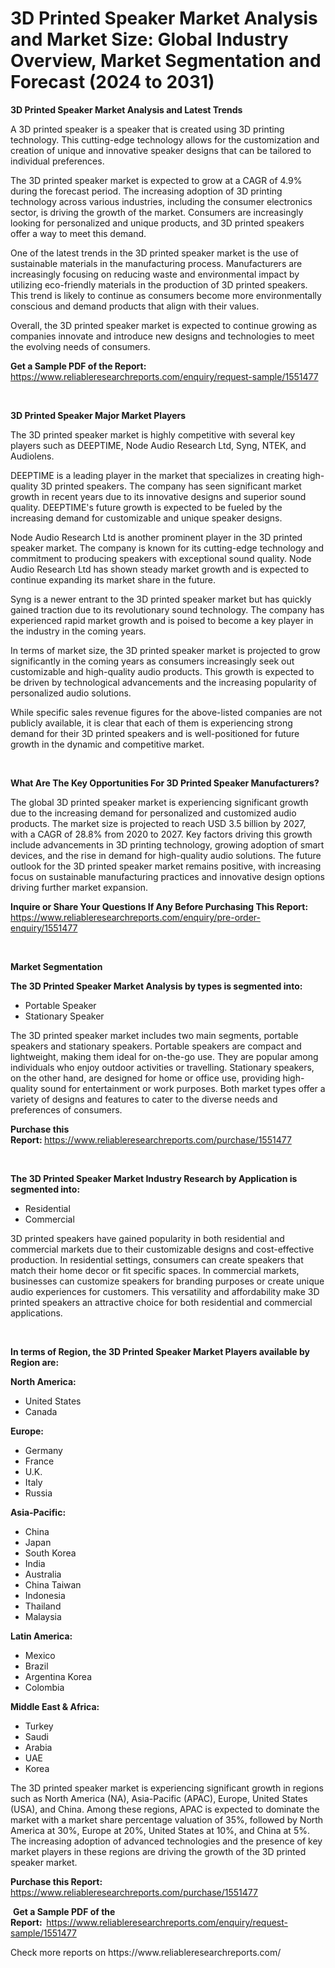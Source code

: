 <p><h1>3D Printed Speaker Market Analysis and Market Size: Global Industry Overview, Market Segmentation and Forecast (2024 to 2031)</h1></p><p><strong>3D Printed Speaker Market Analysis and Latest Trends</strong></p>
<p><p>A 3D printed speaker is a speaker that is created using 3D printing technology. This cutting-edge technology allows for the customization and creation of unique and innovative speaker designs that can be tailored to individual preferences. </p><p>The 3D printed speaker market is expected to grow at a CAGR of 4.9% during the forecast period. The increasing adoption of 3D printing technology across various industries, including the consumer electronics sector, is driving the growth of the market. Consumers are increasingly looking for personalized and unique products, and 3D printed speakers offer a way to meet this demand.</p><p>One of the latest trends in the 3D printed speaker market is the use of sustainable materials in the manufacturing process. Manufacturers are increasingly focusing on reducing waste and environmental impact by utilizing eco-friendly materials in the production of 3D printed speakers. This trend is likely to continue as consumers become more environmentally conscious and demand products that align with their values.</p><p>Overall, the 3D printed speaker market is expected to continue growing as companies innovate and introduce new designs and technologies to meet the evolving needs of consumers.</p></p>
<p><strong>Get a Sample PDF of the Report:&nbsp;</strong> <a href="https://www.reliableresearchreports.com/enquiry/request-sample/1551477">https://www.reliableresearchreports.com/enquiry/request-sample/1551477</a></p>
<p>&nbsp;</p>
<p><strong>3D Printed Speaker Major Market Players</strong></p>
<p><p>The 3D printed speaker market is highly competitive with several key players such as DEEPTIME, Node Audio Research Ltd, Syng, NTEK, and Audiolens. </p><p>DEEPTIME is a leading player in the market that specializes in creating high-quality 3D printed speakers. The company has seen significant market growth in recent years due to its innovative designs and superior sound quality. DEEPTIME's future growth is expected to be fueled by the increasing demand for customizable and unique speaker designs.</p><p>Node Audio Research Ltd is another prominent player in the 3D printed speaker market. The company is known for its cutting-edge technology and commitment to producing speakers with exceptional sound quality. Node Audio Research Ltd has shown steady market growth and is expected to continue expanding its market share in the future.</p><p>Syng is a newer entrant to the 3D printed speaker market but has quickly gained traction due to its revolutionary sound technology. The company has experienced rapid market growth and is poised to become a key player in the industry in the coming years.</p><p>In terms of market size, the 3D printed speaker market is projected to grow significantly in the coming years as consumers increasingly seek out customizable and high-quality audio products. This growth is expected to be driven by technological advancements and the increasing popularity of personalized audio solutions.</p><p>While specific sales revenue figures for the above-listed companies are not publicly available, it is clear that each of them is experiencing strong demand for their 3D printed speakers and is well-positioned for future growth in the dynamic and competitive market.</p></p>
<p>&nbsp;</p>
<p><strong>What Are The Key Opportunities For 3D Printed Speaker Manufacturers?</strong></p>
<p><p>The global 3D printed speaker market is experiencing significant growth due to the increasing demand for personalized and customized audio products. The market size is projected to reach USD 3.5 billion by 2027, with a CAGR of 28.8% from 2020 to 2027. Key factors driving this growth include advancements in 3D printing technology, growing adoption of smart devices, and the rise in demand for high-quality audio solutions. The future outlook for the 3D printed speaker market remains positive, with increasing focus on sustainable manufacturing practices and innovative design options driving further market expansion.</p></p>
<p><strong>Inquire or Share Your Questions If Any Before Purchasing This Report:</strong> <a href="https://www.reliableresearchreports.com/enquiry/pre-order-enquiry/1551477">https://www.reliableresearchreports.com/enquiry/pre-order-enquiry/1551477</a></p>
<p>&nbsp;</p>
<p><strong>Market Segmentation</strong></p>
<p><strong>The 3D Printed Speaker Market Analysis by types is segmented into:</strong></p>
<p><ul><li>Portable Speaker</li><li>Stationary Speaker</li></ul></p>
<p><p>The 3D printed speaker market includes two main segments, portable speakers and stationary speakers. Portable speakers are compact and lightweight, making them ideal for on-the-go use. They are popular among individuals who enjoy outdoor activities or travelling. Stationary speakers, on the other hand, are designed for home or office use, providing high-quality sound for entertainment or work purposes. Both market types offer a variety of designs and features to cater to the diverse needs and preferences of consumers.</p></p>
<p><strong>Purchase this Report:&nbsp;</strong><a href="https://www.reliableresearchreports.com/purchase/1551477">https://www.reliableresearchreports.com/purchase/1551477</a></p>
<p>&nbsp;</p>
<p><strong>The 3D Printed Speaker Market Industry Research by Application is segmented into:</strong></p>
<p><ul><li>Residential</li><li>Commercial</li></ul></p>
<p><p>3D printed speakers have gained popularity in both residential and commercial markets due to their customizable designs and cost-effective production. In residential settings, consumers can create speakers that match their home decor or fit specific spaces. In commercial markets, businesses can customize speakers for branding purposes or create unique audio experiences for customers. This versatility and affordability make 3D printed speakers an attractive choice for both residential and commercial applications.</p></p>
<p>&nbsp;</p>
<p><strong>In terms of Region, the 3D Printed Speaker Market Players available by Region are:</strong></p>
<p>
    <p> <strong> North America: </strong>
        <ul>
            <li>United States</li>
            <li>Canada</li>
        </ul>
        </p> 
    <p> <strong> Europe: </strong>
        <ul>
            <li>Germany</li>
            <li>France</li>
            <li>U.K.</li>
            <li>Italy</li>
            <li>Russia</li>
        </ul>
        </p> 
    <p> <strong> Asia-Pacific: </strong>
        <ul>
            <li>China</li>
            <li>Japan</li>
            <li>South Korea</li>
            <li>India</li>
            <li>Australia</li>
            <li>China Taiwan</li>
            <li>Indonesia</li>
            <li>Thailand</li>
            <li>Malaysia</li>
        </ul>
        </p> 
    <p> <strong> Latin America: </strong>
        <ul>
            <li>Mexico</li>
            <li>Brazil</li>
            <li>Argentina Korea</li>
            <li>Colombia</li>
        </ul>
        </p> 
    <p> <strong> Middle East & Africa: </strong>
        <ul>
            <li>Turkey</li>
            <li>Saudi</li>
            <li>Arabia</li>
            <li>UAE</li>
            <li>Korea</li>
        </ul>
    </p>
    </p>
<p><p>The 3D printed speaker market is experiencing significant growth in regions such as North America (NA), Asia-Pacific (APAC), Europe, United States (USA), and China. Among these regions, APAC is expected to dominate the market with a market share percentage valuation of 35%, followed by North America at 30%, Europe at 20%, United States at 10%, and China at 5%. The increasing adoption of advanced technologies and the presence of key market players in these regions are driving the growth of the 3D printed speaker market.</p></p>
<p><strong>Purchase this Report: </strong><a href="https://www.reliableresearchreports.com/purchase/1551477">https://www.reliableresearchreports.com/purchase/1551477</a></p>
<p>&nbsp;<strong>Get a Sample PDF of the Report:&nbsp;&nbsp;</strong><a href="https://www.reliableresearchreports.com/enquiry/request-sample/1551477">https://www.reliableresearchreports.com/enquiry/request-sample/1551477</a></p>
<p><strong></strong></p>
<p>Check more reports on https://www.reliableresearchreports.com/</p>